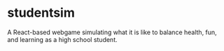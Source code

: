 # studentsim
A React-based webgame simulating what it is like to balance health, fun, and learning as a high school student.

